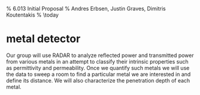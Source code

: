 % 6.013 Initial Proposal
% Andres Erbsen, Justin Graves, Dimitris Koutentakis
% \today

# metal detector


Our group will use RADAR to analyze reflected power and transmitted power from various metals in an attempt to classify their intrinsic properties such as permittivity and permeability. Once we quantify such metals we will use the data to sweep a room to find a particular metal we are interested in and define its distance. We will also characterize the penetration depth of each metal.
